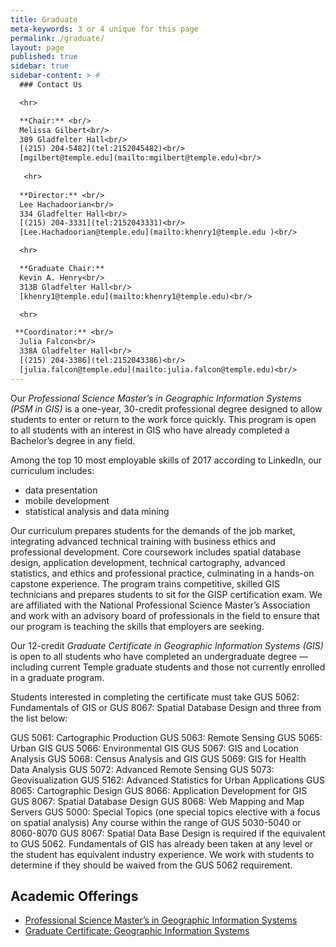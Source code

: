```yaml
---
title: Graduate
meta-keywords: 3 or 4 unique for this page
permalink: /graduate/
layout: page
published: true
sidebar: true
sidebar-content: > #
  ### Contact Us

  <hr>

  **Chair:** <br/>
  Melissa Gilbert<br/>
  309 Gladfelter Hall<br/>
  [(215) 204-5482](tel:2152045482)<br/>
  [mgilbert@temple.edu](mailto:mgilbert@temple.edu)<br/>
  
   <hr>
  
  **Director:** <br/>
  Lee Hachadoorian<br/>
  334 Gladfelter Hall<br/>
  [(215) 204-3331](tel:2152043331)<br/>
  [Lee.Hachadoorian@temple.edu](mailto:khenry1@temple.edu )<br/> 

  <hr>

  **Graduate Chair:**
  Kevin A. Henry<br/>
  313B Gladfelter Hall<br/>
  [khenry1@temple.edu](mailto:khenry1@temple.edu)<br/>

  <hr>

 **Coordinator:** <br/>
  Julia Falcon<br/>
  338A Gladfelter Hall<br/>
  [(215) 204-3386](tel:2152043386)<br/>
  [julia.falcon@temple.edu](mailto:julia.falcon@temple.edu)<br/>
---
```


Our _Professional Science Master’s in Geographic Information Systems (PSM in GIS)_ is a one-year, 30-credit professional degree designed to allow students to enter or return to the work force quickly. This program is open to all students with an interest in GIS who have already completed a Bachelor’s degree in any field.

Among the top 10 most employable skills of 2017 according to LinkedIn, our curriculum includes:

- data presentation
- mobile development
- statistical analysis and data mining

Our curriculum prepares students for the demands of the job market, integrating advanced technical training with business ethics and professional development. Core coursework includes spatial database design, application development, technical cartography, advanced statistics, and ethics and professional practice, culminating in a hands-on capstone experience. The program trains competitive, skilled GIS technicians and prepares students to sit for the GISP certification exam. We are affiliated with the National Professional Science Master’s Association and work with an advisory board of professionals in the field to ensure that our program is teaching the skills that employers are seeking.

Our 12-credit _Graduate Certificate in Geographic Information Systems (GIS)_ is open to all students who have completed an undergraduate degree — including current Temple graduate students and those not currently enrolled in a graduate program.

Students interested in completing the certificate must take GUS 5062: Fundamentals of GIS or GUS 8067: Spatial Database Design and three from the list below:

GUS 5061: Cartographic Production
GUS 5063: Remote Sensing
GUS 5065: Urban GIS
GUS 5066: Environmental GIS
GUS 5067: GIS and Location Analysis
GUS 5068: Census Analysis and GIS
GUS 5069: GIS for Health Data Analysis
GUS 5072: Advanced Remote Sensing
GUS 5073: Geovisualization
GUS 5162: Advanced Statistics for Urban Applications
GUS 8065: Cartographic Design
GUS 8066: Application Development for GIS
GUS 8067: Spatial Database Design
GUS 8068: Web Mapping and Map Servers
GUS 5000: Special Topics (one special topics elective with a focus on spatial analysis)
Any course within the range of  GUS 5030-5040 or 8060-8070
GUS 8067: Spatial Data Base Design is required if the equivalent to GUS 5062. Fundamentals of GIS has already been taken at any level or the student has equivalent industry experience. We work with students to determine if they should be waived from the GUS 5062 requirement.

## Academic Offerings

- [Professional Science Master’s in Geographic Information Systems](http://bulletin.temple.edu/graduate/scd/cla/geographic-information-systems-psm/)
- [Graduate Certificate: Geographic Information Systems](http://bulletin.temple.edu/graduate/scd/cla/geographic-information-systems-certificate/)
